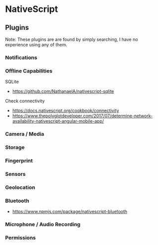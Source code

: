 # NativeScript

## Plugins

Note: These plugins are are found by simply searching, I have no experience using any of them.

### Notifications

### Offline Capabilities

SQLite

* https://github.com/NathanaelA/nativescript-sqlite

Check connectivity

* https://docs.nativescript.org/cookbook/connectivity
* https://www.thepolyglotdeveloper.com/2017/07/determine-network-availability-nativescript-angular-mobile-app/

### Camera / Media

### Storage

### Fingerprint

### Sensors

### Geolocation

### Bluetooth

* https://www.npmjs.com/package/nativescript-bluetooth

### Microphone / Audio Recording

### Permissions
